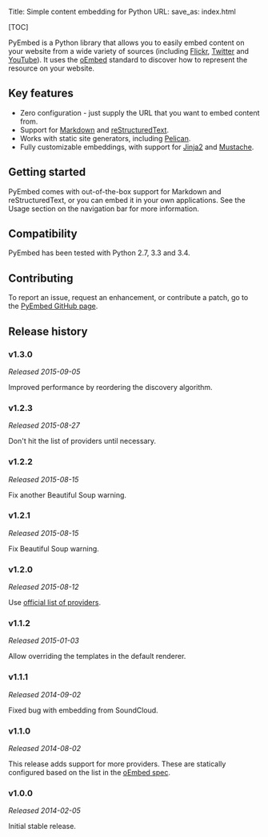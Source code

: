 Title: Simple content embedding for Python
URL:
save_as: index.html

[TOC]

PyEmbed is a Python library that allows you to easily embed content on your website from a wide variety of sources (including [Flickr](http://flickr.com/), [Twitter](http://twitter.com/) and [YouTube](http://youtube.com/)).  It uses the [oEmbed](http://www.oembed.com/) standard to discover how to represent the resource on your website.

## Key features ##

- Zero configuration - just supply the URL that you want to embed content from.
- Support for [Markdown](http://daringfireball.net/projects/markdown/) and [reStructuredText](http://docutils.sourceforge.net/rst.html).
- Works with static site generators, including [Pelican](http://docs.getpelican.com).
- Fully customizable embeddings, with support for [Jinja2](http://jinja.pocoo.org/)
 and [Mustache](http://mustache.github.io/).

## Getting started ##

PyEmbed comes with out-of-the-box support for Markdown and reStructuredText, or you can embed it in your own applications.  See the Usage section on the navigation bar for more information.

## Compatibility ##

PyEmbed has been tested with Python 2.7, 3.3 and 3.4.

## Contributing ##

To report an issue, request an enhancement, or contribute a patch, go to the [PyEmbed GitHub page](https://github.com/pyembed/).

## Release history ##

### v1.3.0 ###

*Released 2015-09-05*

Improved performance by reordering the discovery algorithm.

### v1.2.3 ###

*Released 2015-08-27*

Don't hit the list of providers until necessary.

### v1.2.2 ###

*Released 2015-08-15*

Fix another Beautiful Soup warning.

### v1.2.1 ###

*Released 2015-08-15*

Fix Beautiful Soup warning.

### v1.2.0 ###

*Released 2015-08-12*

Use [official list of providers](http://oembed.com/providers.json).

### v1.1.2 ###

*Released 2015-01-03*

Allow overriding the templates in the default renderer.

### v1.1.1 ###

*Released 2014-09-02*

Fixed bug with embedding from SoundCloud.

### v1.1.0 ###

*Released 2014-08-02*

This release adds support for more providers.  These are statically configured based on the list in the [oEmbed spec](http://oembed.com).

### v1.0.0 ###

*Released 2014-02-05*

Initial stable release.
